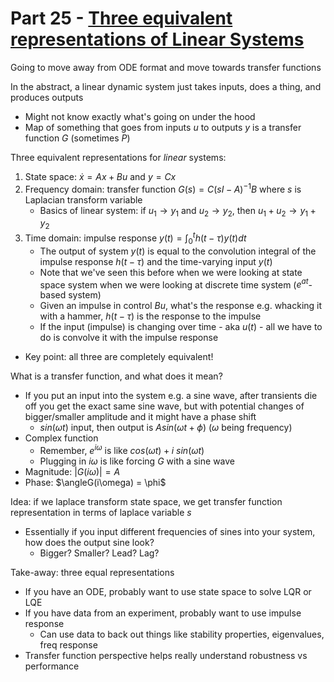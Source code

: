 # Part 25 - [Three equivalent representations of Linear Systems](https://www.youtube.com/watch?v=HasvumXl_vE&list=PLMrJAkhIeNNR20Mz-VpzgfQs5zrYi085m&index=25)

Going to move away from ODE format and move towards transfer functions

In the abstract, a linear dynamic system just takes inputs, does a thing, and produces outputs
- Might not know exactly what's going on under the hood
- Map of something that goes from inputs $u$ to outputs $y$ is a transfer function $G$ (sometimes $P$)

Three equivalent representations for _linear_ systems:
1. State space: $\dot{x}=Ax+Bu$ and $y=Cx$
1. Frequency domain: transfer function $G(s)=C(sI-A)^{-1}B$ where $s$ is Laplacian transform variable
    - Basics of linear system: if $u_1\rightarrow y_1$ and $u_2\rightarrow y_2$, then $u_1 + u_2\rightarrow y_1 + y_2$
1. Time domain: impulse response $y(t)=\int_0^th(t-\tau)y(t)dt$
    - The output of system $y(t)$ is equal to the convolution integral of the impulse response $h(t-\tau)$ and the time-varying input $y(t)$
    - Note that we've seen this before when we were looking at state space system when we were looking at discrete time system ($e^{at}$-based system)
    - Given an impulse in control $Bu$, what's the response e.g. whacking it with a hammer, $h(t-\tau)$ is the response to the impulse
    - If the input (impulse) is changing over time - aka $u(t)$ - all we have to do is convolve it with the impulse response
- Key point: all three are completely equivalent!

What is a transfer function, and what does it mean?
- If you put an input into the system e.g. a sine wave, after transients die off you get the exact same sine wave, but with potential changes of bigger/smaller amplitude and it might have a phase shift
  - $sin(\omega t)$ input, then output is $Asin(\omega t + \phi)$ ($\omega$ being frequency)
- Complex function
  - Remember, $e^{i\omega}$ is like $cos(\omega t) + i\ sin(\omega t)$
  - Plugging in $i\omega$ is like forcing $G$ with a sine wave
- Magnitude: $\left|G(i\omega)\right| = A$
- Phase: $\angleG(i\omega) = \phi$

Idea: if we laplace transform state space, we get transfer function representation in terms of laplace variable $s$
- Essentially if you input different frequencies of sines into your system, how does the output sine look?
  - Bigger? Smaller? Lead? Lag?

Take-away: three equal representations
- If you have an ODE, probably want to use state space to solve LQR or LQE
- If you have data from an experiment, probably want to use impulse response
  - Can use data to back out things like stability properties, eigenvalues, freq response
- Transfer function perspective helps really understand robustness vs performance

